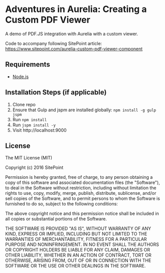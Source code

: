 # Adventures in Aurelia: Creating a Custom PDF Viewer

A demo of PDF.JS integration with Aurelia with a custom viewer.

Code to accompany following SitePoint article: https://www.sitepoint.com/aurelia-custom-pdf-viewer-component

## Requirements

* [Node.js](http://nodejs.org/)

## Installation Steps (if applicable)

1. Clone repo
2. Ensure that Gulp and jspm are installed globally: `npm install -g gulp jspm`
2. Run `npm install`
3. Run `jspm install -y`
4. Visit http://localhost:9000

## License

The MIT License (MIT)

Copyright (c) 2016 SitePoint

Permission is hereby granted, free of charge, to any person obtaining a copy of this software and associated documentation files (the "Software"), to deal in the Software without restriction, including without limitation the rights to use, copy, modify, merge, publish, distribute, sublicense, and/or sell copies of the Software, and to permit persons to whom the Software is furnished to do so, subject to the following conditions:

The above copyright notice and this permission notice shall be included in all copies or substantial portions of the Software.

THE SOFTWARE IS PROVIDED "AS IS", WITHOUT WARRANTY OF ANY KIND, EXPRESS OR IMPLIED, INCLUDING BUT NOT LIMITED TO THE WARRANTIES OF MERCHANTABILITY, FITNESS FOR A PARTICULAR PURPOSE AND NONINFRINGEMENT. IN NO EVENT SHALL THE AUTHORS OR COPYRIGHT HOLDERS BE LIABLE FOR ANY CLAIM, DAMAGES OR OTHER LIABILITY, WHETHER IN AN ACTION OF CONTRACT, TORT OR OTHERWISE, ARISING FROM, OUT OF OR IN CONNECTION WITH THE SOFTWARE OR THE USE OR OTHER DEALINGS IN THE SOFTWARE.

